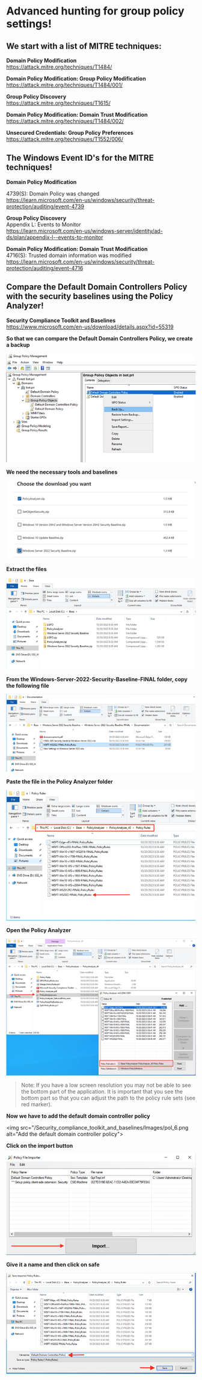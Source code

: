# Advanced hunting for group policy settings!

## We start with a list of MITRE techniques:

**Domain Policy Modification**  
https://attack.mitre.org/techniques/T1484/

**Domain Policy Modification: Group Policy Modification**  
https://attack.mitre.org/techniques/T1484/001/

**Group Policy Discovery**  
https://attack.mitre.org/techniques/T1615/

**Domain Policy Modification: Domain Trust Modification**  
https://attack.mitre.org/techniques/T1484/002/

**Unsecured Credentials: Group Policy Preferences**  
https://attack.mitre.org/techniques/T1552/006/

## The Windows Event ID's for the MITRE techniques!

**Domain Policy Modification**  

4739(S): Domain Policy was changed  
https://learn.microsoft.com/en-us/windows/security/threat-protection/auditing/event-4739

**Group Policy Discovery**  
Appendix L: Events to Monitor  
https://learn.microsoft.com/en-us/windows-server/identity/ad-ds/plan/appendix-l--events-to-monitor

**Domain Policy Modification: Domain Trust Modification**  
4716(S): Trusted domain information was modified  
https://learn.microsoft.com/en-us/windows/security/threat-protection/auditing/event-4716



## Compare the Default Domain Controllers Policy with the security baselines using the Policy Analyzer!

**Security Compliance Toolkit and Baselines**  
https://www.microsoft.com/en-us/download/details.aspx?id=55319  

**So that we can compare the Default Domain Controllers Policy, we create a backup**  

<img src="/Security_compliance_toolkit_and_baselines/Images/pol_0.png" alt="Create a backup">

**We need the necessary tools and baselines**  

<img src="/Security_compliance_toolkit_and_baselines/Images/pol_1.png" alt="Choose the dowmload">

**Extract the files**  

<img src="/Security_compliance_toolkit_and_baselines/Images/pol_2.png" alt="Extract the files">

**From the Windows-Server-2022-Security-Baseline-FINAL folder, copy the following file**  

<img src="/Security_compliance_toolkit_and_baselines/Images/pol_3.png" alt="Copy the file">

**Paste the file in the Policy Analyzer folder**  

<img src="/Security_compliance_toolkit_and_baselines/Images/pol_4.png" alt="Paste the file">

**Open the Policy Analyzer**

<img src="/Security_compliance_toolkit_and_baselines/Images/pol_5.png" alt="Open the Policy Analyzer">

> Note: If you have a low screen resolution you may not be able to see the bottom part of the application. It is important that you see the bottom part so that you can adjust the path to the policy rule sets (see red marker).

**Now we have to add the default domain controller policy**  

<img src="/Security_compliance_toolkit_and_baselines/Images/pol_6.png alt="Add the default domain controller policy">

**Click on the import button**  

<img src="/Security_compliance_toolkit_and_baselines/Images/pol_7.png" alt="Import the policy">

**Give it a name and then click on safe**  

<img src="/Security_compliance_toolkit_and_baselines/Images/pol_8.png" alt="Give it a name">

